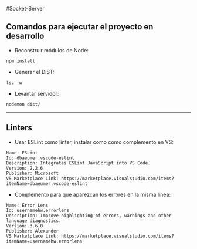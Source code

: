 #Socket-Server


## Comandos para ejecutar el proyecto en desarrollo
- Reconstruir módulos de Node:
```
npm install
```
- Generar el DiST:
```
tsc -w
```
- Levantar servidor:
```
nodemon dist/
```

-----------------------
## Linters
- Usar ESLint como linter, instalar como como complemento en VS:

```
Name: ESLint
Id: dbaeumer.vscode-eslint
Description: Integrates ESLint JavaScript into VS Code.
Version: 2.2.6
Publisher: Microsoft
VS Marketplace Link: https://marketplace.visualstudio.com/items?itemName=dbaeumer.vscode-eslint
```




- Complemento para que aparezcan los errores en la misma linea:

```
Name: Error Lens
Id: usernamehw.errorlens
Description: Improve highlighting of errors, warnings and other language diagnostics.
Version: 3.6.0
Publisher: Alexander
VS Marketplace Link: https://marketplace.visualstudio.com/items?itemName=usernamehw.errorlens
```